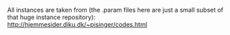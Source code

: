 All instances are taken from (the .param files here are just a small subset of that huge instance repository): http://hjemmesider.diku.dk/~pisinger/codes.html

